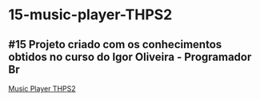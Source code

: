 # 15-music-player-THPS2
 #15 Projeto criado com os conhecimentos obtidos no curso do Igor Oliveira - Programador Br
---
[Music Player THPS2](https://rafaelcorrea00.github.io/15-music-player-THPS2/)
